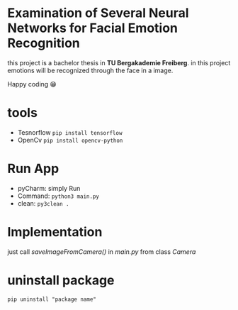 # Examination of Several Neural Networks for Facial Emotion Recognition
this project is a bachelor thesis in  **TU Bergakademie Freiberg**. in this project emotions will be recognized through the face in a image.

Happy coding :grin:

# tools
* Tesnorflow         ``` pip install tensorflow ``` 
* OpenCv             ``` pip install opencv-python ``` 

# Run App
* pyCharm: simply Run 
* Command: ``` python3 main.py ```
* clean: ``` py3clean . ```

# Implementation
just call *saveImageFromCamera()* in *main.py* from class *Camera*

# uninstall package
```
pip uninstall "package name"

```
